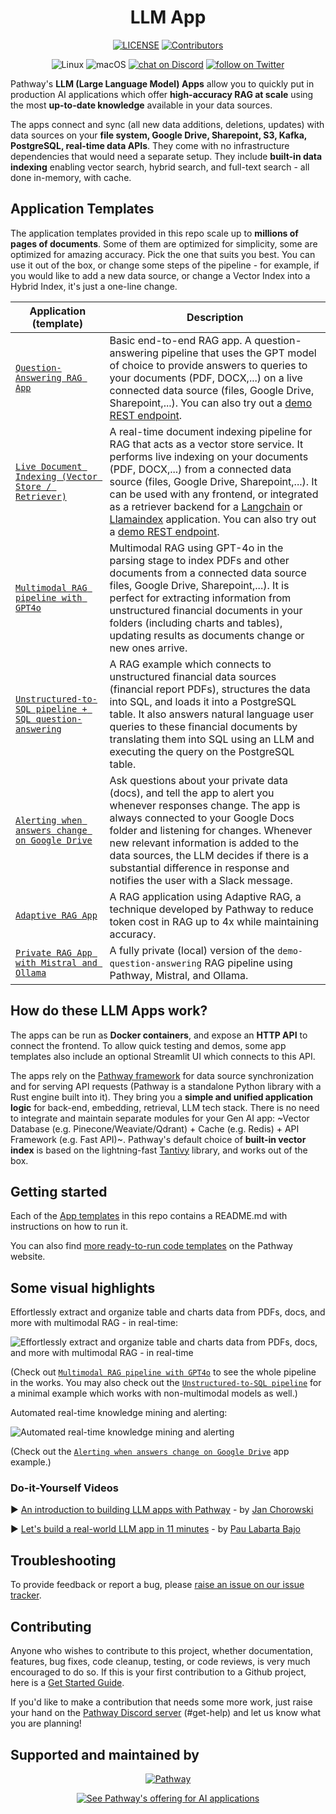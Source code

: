 <div align="center">

# LLM App

[![LICENSE](https://img.shields.io/github/license/pathwaycom/llm-app?style=plastic)](https://github.com/pathwaycom/llm-app/blob/main/LICENSE)
[![Contributors](https://img.shields.io/github/contributors/pathwaycom/llm-app?style=plastic)](https://github.com/pathwaycom/llm-app/graphs/contributors)

<!--- [![Contributors](https://img.shields.io/github/actions/workflow/status/pathwaycom/llm-app/install_package.yml?style=plastic)](https://github.com/pathwaycom/llm-app/actions/workflows/install_package.yml) --->
![Linux](https://img.shields.io/badge/OS-Linux-green)
![macOS](https://img.shields.io/badge/OS-macOS-green)
[![chat on Discord](https://img.shields.io/discord/1042405378304004156?logo=discord)](https://discord.gg/pathway)
[![follow on Twitter](https://img.shields.io/twitter/follow/pathway_com?style=social&logo=twitter)](https://twitter.com/intent/follow?screen_name=pathway_com)
</div>

Pathway's **LLM (Large Language Model) Apps** allow you to quickly put in production AI applications which offer **high-accuracy RAG at scale** using the most **up-to-date knowledge** available in your data sources.

The apps connect and sync (all new data additions, deletions, updates) with data sources on your **file system, Google Drive, Sharepoint, S3, Kafka, PostgreSQL, real-time data APIs**. They come with no infrastructure dependencies that would need a separate setup. They include **built-in data indexing** enabling vector search, hybrid search, and full-text search - all done in-memory, with cache.


## Application Templates

The application templates provided in this repo scale up to **millions of pages of documents**. Some of them are optimized for simplicity, some are optimized for amazing accuracy. Pick the one that suits you best. You can use it out of the box, or change some steps of the pipeline - for example, if you would like to add a new data source, or change a Vector Index into a Hybrid Index, it's just a one-line change. 

| Application (template)                                                                           | Description                                                                                                                                                                                                                                                                                                                                                         |
| --------------------------------------------------------------------------------- | ------------------------------------------------------------------------------------------------------------------------------------------------------------------------------------------------------------------------------------------------------------------------------------------------------------------------------------------------------------------- |
| [`Question-Answering RAG App`](examples/pipelines/demo-question-answering/)    | Basic end-to-end RAG app. A question-answering pipeline that uses the GPT model of choice to provide answers to queries to your documents (PDF, DOCX,...) on a live connected data source (files, Google Drive, Sharepoint,...). You can also try out a [demo REST endpoint](https://pathway.com/solutions/rag-pipelines#try-it-out).              |
| [`Live Document Indexing (Vector Store / Retriever)`](examples/pipelines/demo-document-indexing/)     | A real-time document indexing pipeline for RAG that acts as a vector store service. It performs live indexing on your documents (PDF, DOCX,...) from a connected data source (files, Google Drive, Sharepoint,...). It can be used with any frontend, or integrated as a retriever backend for a [Langchain](https://pathway.com/developers/templates/langchain-integration) or [Llamaindex](https://pathway.com/developers/templates/llamaindex-pathway) application. You can also try out a [demo REST endpoint](https://pathway.com/solutions/ai-contract-management#try-it-out).         |
| [`Multimodal RAG pipeline with GPT4o`](examples/pipelines/gpt_4o_multimodal_rag/) | Multimodal RAG using GPT-4o in the parsing stage to index PDFs and other documents from a connected data source files, Google Drive, Sharepoint,...). It is perfect for extracting information from unstructured financial documents in your folders (including charts and tables), updating results as documents change or new ones arrive.|
| [`Unstructured-to-SQL pipeline + SQL question-answering`](examples/pipelines/unstructured_to_sql_on_the_fly/) | A RAG example which connects to unstructured financial data sources (financial report PDFs), structures the data into SQL, and loads it into a PostgreSQL table. It also answers natural language user queries to these financial documents by translating them into SQL using an LLM and executing the query on the PostgreSQL table. |
| [`Alerting when answers change on Google Drive`](examples/pipelines/drive_alert/)                                        | Ask questions about your private data (docs), and tell the app to alert you whenever responses change. The app is always connected to your Google Docs folder and listening for changes. Whenever new relevant information is added to the data sources, the LLM decides if there is a substantial difference in response and notifies the user with a Slack message.|
| [`Adaptive RAG App`](examples/pipelines/adaptive-rag/) | A RAG application using Adaptive RAG, a technique developed by Pathway to reduce token cost in RAG up to 4x while maintaining accuracy. |
| [`Private RAG App with Mistral and Ollama`](examples/pipelines/private-rag/) |  A fully private (local) version of the `demo-question-answering` RAG pipeline using Pathway, Mistral, and Ollama. |


## How do these LLM Apps work?

The apps can be run as **Docker containers**, and expose an **HTTP API** to connect the frontend. To allow quick testing and demos, some app templates also include an optional Streamlit UI which connects to this API. 

The apps rely on the [Pathway framework](https://github.com/pathwaycom/pathway) for data source synchronization and for serving API requests (Pathway is a standalone Python library with a Rust engine built into it). They bring you a **simple and unified application logic** for back-end, embedding, retrieval, LLM tech stack. There is no need to integrate and maintain separate modules for your Gen AI app: ~Vector Database (e.g. Pinecone/Weaviate/Qdrant) + Cache (e.g. Redis) + API Framework (e.g. Fast API)~. Pathway's default choice of **built-in vector index** is based on the lightning-fast [Tantivy](https://github.com/quickwit-oss/tantivy) library, and works out of the box.

## Getting started

Each of the [App templates](examples/pipelines/) in this repo contains a README.md with instructions on how to run it.

You can also find [more ready-to-run code templates](https://pathway.com/developers/templates/) on the Pathway website.


## Some visual highlights

Effortlessly extract and organize table and charts data from PDFs, docs, and more with multimodal RAG - in real-time:

![Effortlessly extract and organize table and charts data from PDFs, docs, and more with multimodal RAG - in real-time](https://github.com/pathwaycom/llm-app/blob/main/examples/pipelines/gpt_4o_multimodal_rag/gpt4o_with_pathway_comparison.gif)

(Check out [`Multimodal RAG pipeline with GPT4o`](examples/pipelines/gpt_4o_multimodal_rag/) to see the whole pipeline in the works. You may also check out the [`Unstructured-to-SQL pipeline`](examples/pipelines/unstructured_to_sql_on_the_fly/) for a minimal example which works with non-multimodal models as well.)


Automated real-time knowledge mining and alerting:

![Automated real-time knowledge mining and alerting](examples/pipelines/drive_alert/drive_alert_demo.gif)

(Check out the [`Alerting when answers change on Google Drive`](#examples) app example.)


###  Do-it-Yourself Videos

▶️ [An introduction to building LLM apps with Pathway](https://www.youtube.com/watch?v=kcrJSk00duw) - by [Jan Chorowski](https://scholar.google.com/citations?user=Yc94070AAAAJ)

▶️ [Let's build a real-world LLM app in 11 minutes](https://www.youtube.com/watch?v=k1XGo7ts4tI) - by [Pau Labarta Bajo](https://substack.com/@paulabartabajo)


## Troubleshooting

To provide feedback or report a bug, please [raise an issue on our issue tracker](https://github.com/pathwaycom/pathway/issues).

## Contributing

Anyone who wishes to contribute to this project, whether documentation, features, bug fixes, code cleanup, testing, or code reviews, is very much encouraged to do so. If this is your first contribution to a Github project, here is a [Get Started Guide](https://docs.github.com/en/get-started/quickstart/contributing-to-projects). 

If you'd like to make a contribution that needs some more work, just raise your hand on the [Pathway Discord server](https://discord.com/invite/pathway) (#get-help) and let us know what you are planning!

## Supported and maintained by

<p align="center">
  <a href="https://github.com/pathwaycom/"><img src="https://pathway.com/logo-light.svg" alt="Pathway"/></a>
</p>
<p align="center">
  <a href="https://pathway.com/solutions/llm-app">
    <img src="https://img.shields.io/badge/See%20Pathway's%20offering%20for%20AI%20applications-0000FF" alt="See Pathway's offering for AI applications"/>
  </a>
</p>
